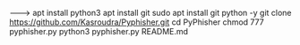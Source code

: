 
--->
apt install python3
apt install git
sudo apt install git python -y
git clone https://github.com/Kasroudra/Pyphisher.git
cd PyPhisher
chmod 777 pyphisher.py
python3 pyphisher.py
README.md
